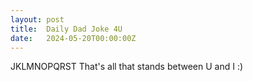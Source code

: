 ```yaml
---
layout: post
title:  Daily Dad Joke 4U
date:   2024-05-20T00:00:00Z
---
```

JKLMNOPQRST That's all that stands between U and I :)
